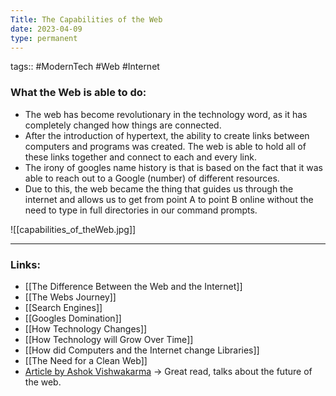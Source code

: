```yaml
---
Title: The Capabilities of the Web
date: 2023-04-09
type: permanent
---
```

tags::  #ModernTech #Web #Internet 

### What the Web is able to do:
- The web has become revolutionary in the technology word, as it has completely changed how things are connected.
- After the introduction of hypertext, the ability to create links between computers and programs was created. The web is able to hold all of these links together and connect to each and every link.
- The irony of googles name history is that is based on the fact that it was able to reach out to a Google (number) of different resources.
- Due to this, the web became the thing that guides us through the internet and allows us to get from point A to point B online without the need to type in full directories in our command prompts.

![[capabilities_of_theWeb.jpg]]

---
### Links:
- [[The Difference Between the Web and the Internet]]
- [[The Webs Journey]]
- [[Search Engines]]
- [[Googles Domination]]
- [[How Technology Changes]]
- [[How Technology will Grow Over Time]]
- [[How did Computers and the Internet change Libraries]]
- [[The Need for a Clean Web]]
- [Article by Ashok Vishwakarma](https://avishwakarma.medium.com/web-capabilities-whats-new-coming-in-the-web-99b880099935) → Great read, talks about the future of the web.